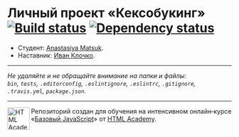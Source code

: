 ﻿# Личный проект «Кексобукинг» [![Build status][travis-image]][travis-url] [![Dependency status][dependency-image]][dependency-url]

* Студент: [Anastasiya Matsuk](https://up.htmlacademy.ru/javascript/8/user/144734).
* Наставник: [Иван Клочко](https://up.htmlacademy.ru/javascript/8/user/339651).

---

_Не удаляйте и не обращайте внимание на папки и файлы:_<br>
_`bin`, `tests`, `.editorconfig`, `.eslintignore`, `.eslintrc`, `.gitignore`, `.travis.yml`, `package.json`._

---

<a href="https://htmlacademy.ru/intensive/javascript"><img align="left" width="50" height="50" title="HTML Academy" src="https://up.htmlacademy.ru/static/img/intensive/javascript/logo-for-github.svg"></a>

Репозиторий создан для обучения на интенсивном онлайн‑курсе «[Базовый JavaScript](https://htmlacademy.ru/intensive/javascript)» от [HTML Academy](https://htmlacademy.ru).

[travis-image]: https://travis-ci.org/htmlacademy-javascript/144734-keksobooking.svg?branch=master
[travis-url]: https://travis-ci.org/htmlacademy-javascript/144734-keksobooking
[dependency-image]: https://david-dm.org/htmlacademy-javascript/144734-keksobooking.svg?style=flat-square
[dependency-url]: https://david-dm.org/htmlacademy-javascript/144734-keksobooking
